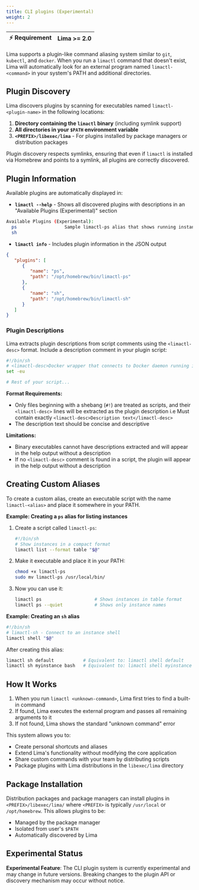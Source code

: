 ```yaml
---
title: CLI plugins (Experimental)
weight: 2
---
```


 | ⚡ Requirement | Lima >= 2.0 |
 |----------------|-------------|

Lima supports a plugin-like command aliasing system similar to `git`, `kubectl`, and `docker`. When you run a `limactl` command that doesn't exist, Lima will automatically look for an external program named `limactl-<command>` in your system's PATH and additional directories.

## Plugin Discovery

Lima discovers plugins by scanning for executables named `limactl-<plugin-name>` in the following locations:

1. **Directory containing the `limactl` binary** (including symlink support)
2. **All directories in your `$PATH` environment variable**
3. **`<PREFIX>/libexec/lima`** - For plugins installed by package managers or distribution packages

Plugin discovery respects symlinks, ensuring that even if `limactl` is installed via Homebrew and points to a symlink, all plugins are correctly discovered.

## Plugin Information

Available plugins are automatically displayed in:

- **`limactl --help`** - Shows all discovered plugins with descriptions in an "Available Plugins (Experimental)" section
```bash
Available Plugins (Experimental):
  ps                  Sample limactl-ps alias that shows running instances
  sh
```


- **`limactl info`** - Includes plugin information in the JSON output
```json
{
   "plugins": [
      {
         "name": "ps",
         "path": "/opt/homebrew/bin/limactl-ps"
      },
      {
         "name": "sh",
         "path": "/opt/homebrew/bin/limactl-sh"
      }
   ]
}

```

### Plugin Descriptions

Lima extracts plugin descriptions from script comments using the `<limactl-desc>` format. Include a description comment in your plugin script:

```bash
#!/bin/sh
# <limactl-desc>Docker wrapper that connects to Docker daemon running in Lima instance</limactl-desc>
set -eu

# Rest of your script...
```

**Format Requirements:**
- Only files beginning with a shebang (`#!`) are treated as scripts, and their `<limactl-desc>` lines will be extracted as the plugin description i.e Must contain exactly `<limactl-desc>Description text</limactl-desc>`
- The description text should be concise and descriptive

**Limitations:**
- Binary executables cannot have descriptions extracted and will appear in the help output without a description
- If no `<limactl-desc>` comment is found in a script, the plugin will appear in the help output without a description

## Creating Custom Aliases

To create a custom alias, create an executable script with the name `limactl-<alias>` and place it somewhere in your PATH.

**Example: Creating a `ps` alias for listing instances**

1. Create a script called `limactl-ps`:
   ```bash
   #!/bin/sh
   # Show instances in a compact format
   limactl list --format table "$@"
   ```

2. Make it executable and place it in your PATH:
   ```bash
   chmod +x limactl-ps
   sudo mv limactl-ps /usr/local/bin/
   ```

3. Now you can use it:
   ```bash
   limactl ps                    # Shows instances in table format
   limactl ps --quiet            # Shows only instance names
   ```

**Example: Creating an `sh` alias**

```bash
#!/bin/sh
# limactl-sh - Connect to an instance shell
limactl shell "$@"
```

After creating this alias:
```bash
limactl sh default           # Equivalent to: limactl shell default
limactl sh myinstance bash   # Equivalent to: limactl shell myinstance bash
```

## How It Works

1. When you run `limactl <unknown-command>`, Lima first tries to find a built-in command
3. If found, Lima executes the external program and passes all remaining arguments to it
4. If not found, Lima shows the standard "unknown command" error

This system allows you to:
- Create personal shortcuts and aliases
- Extend Lima's functionality without modifying the core application
- Share custom commands with your team by distributing scripts
- Package plugins with Lima distributions in the `libexec/lima` directory

## Package Installation

Distribution packages and package managers can install plugins in `<PREFIX>/libexec/lima/` where `<PREFIX>` is typically `/usr/local` or `/opt/homebrew`. This allows plugins to be:
- Managed by the package manager
- Isolated from user's `$PATH`
- Automatically discovered by Lima

## Experimental Status

**Experimental Feature**: The CLI plugin system is currently experimental and may change in future versions. Breaking changes to the plugin API or discovery mechanism may occur without notice.
